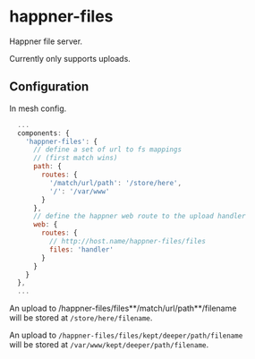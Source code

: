 # happner-files

Happner file server.

Currently only supports uploads.

## Configuration

In mesh config.

```javascript
  ...
  components: {
    'happner-files': {
      // define a set of url to fs mappings
      // (first match wins)
      path: {
        routes: {
          '/match/url/path': '/store/here',
          '/': '/var/www'
        }
      },
      // define the happner web route to the upload handler
      web: {
        routes: {
          // http://host.name/happner-files/files
          files: 'handler'
        }
      }
    }
  },
  ...
```

An upload to /happner-files/files**/match/url/path**/filename<br/>
will be stored at `/store/here/filename`.

An upload to `/happner-files/files/kept/deeper/path/filename`<br/>
will be stored at `/var/www/kept/deeper/path/filename`.

